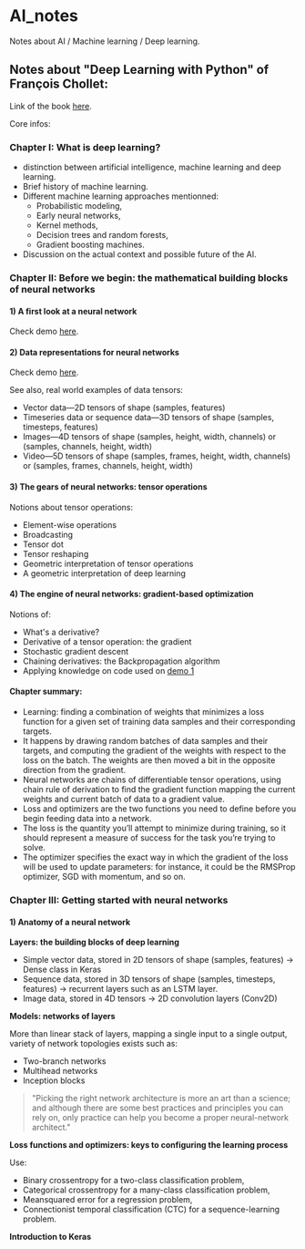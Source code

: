 # AI_notes
Notes about AI / Machine learning / Deep learning.

## Notes about "Deep Learning with Python" of François Chollet:

Link of the book [here](https://docs.google.com/viewer?a=v&pid=sites&srcid=dW10LmVkdS5wa3xzbmxwfGd4Ojc1ODc1ODY2OTZiOTUzOGQ).  

Core infos:

### Chapter I: What is deep learning?

* distinction between artificial intelligence, machine learning and deep learning.
* Brief history of machine learning.
* Different machine learning approaches mentionned:
    * Probabilistic modeling,
    * Early neural networks,
    * Kernel methods,
    * Decision trees and random forests,
    * Gradient boosting machines.
* Discussion on the actual context and possible future of the AI.

### Chapter II: Before we begin: the mathematical building blocks of neural networks

#### 1) A first look at a neural network

Check demo [here](demo_1.py).

#### 2) Data representations for neural networks

Check demo [here](demo_2.py).  

See also, real world examples of data tensors: 
* Vector data—2D tensors of shape (samples, features)
* Timeseries data or sequence data—3D tensors of shape (samples, timesteps, features)
* Images—4D tensors of shape (samples, height, width, channels) or (samples, channels, height, width)
* Video—5D tensors of shape (samples, frames, height, width, channels) or (samples, frames, channels, height, width)

#### 3) The gears of neural networks: tensor operations

Notions about tensor operations:
* Element-wise operations
* Broadcasting
* Tensor dot
* Tensor reshaping
* Geometric interpretation of tensor operations
* A geometric interpretation of deep learning

#### 4) The engine of neural networks: gradient-based optimization

Notions of:
* What's a derivative?
* Derivative of a tensor operation: the gradient
* Stochastic gradient descent
* Chaining derivatives: the Backpropagation algorithm
* Applying knowledge on code used on [demo 1](demo_1.py)

#### Chapter summary:

* Learning: finding a combination of weights that minimizes a loss function for a given set of training data samples and their corresponding targets.
* It happens by drawing random batches of data samples and their targets, and computing the gradient of the weights with respect to the loss on the batch. The weights are then moved a bit in the opposite direction from the gradient.
* Neural networks are chains of differentiable tensor operations, using chain rule of derivation to find the gradient function mapping the current weights and current batch of data to a gradient value.
* Loss and optimizers are the two functions you need to define before you begin feeding data into a network.
* The loss is the quantity you’ll attempt to minimize during training, so it should represent a measure of success for the task you’re trying to solve.
* The optimizer specifies the exact way in which the gradient of the loss will be used to update parameters: for instance, it could be the RMSProp optimizer, SGD with momentum, and so on.

### Chapter III: Getting started with neural networks

#### 1) Anatomy of a neural network

**Layers: the building blocks of deep learning**  

* Simple vector data, stored in 2D tensors of shape (samples, features) -> Dense class in Keras
* Sequence data, stored in 3D tensors of shape (samples, timesteps, features) -> recurrent layers such as an LSTM layer.
* Image data, stored in 4D tensors -> 2D convolution layers (Conv2D)

**Models: networks of layers**  

More than linear stack of layers, mapping a single input to a single output, variety of network topologies exists such as:
* Two-branch networks
* Multihead networks
* Inception blocks

> "Picking the right network architecture is more an art than a science; and although there are some best practices and principles you can rely on, only practice can help you become a proper neural-network architect."

**Loss functions and optimizers: keys to configuring the learning process**

Use:
* Binary crossentropy for a two-class classification problem,
* Categorical crossentropy for a many-class classification problem,
* Meansquared error for a regression problem,
* Connectionist temporal classification (CTC) for a sequence-learning problem.

**Introduction to Keras**

<!DOCTYPE html>
<html>
<body>
<div>
   <script type="text/javascript" src="https://ssl.gstatic.com/trends_nrtr/3461_RC01/embed_loader.js"></script> 
   <script type="text/javascript"> 
      trends.embed.renderExploreWidget("TIMESERIES", {"comparisonItem":[{"keyword":"Keras","geo":"","time":"2004-01-01 2023-09-08"},{"keyword":"TensorFlow","geo":"","time":"2004-01-01 2023-09-08"},{"keyword":"Caffe","geo":"","time":"2004-01-01 2023-09-08"},{"keyword":"Theano","geo":"","time":"2004-01-01 2023-09-08"},{"keyword":"Torch","geo":"","time":"2004-01-01 2023-09-08"}],"category":1299,"property":""}, {"exploreQuery":"cat=1299&date=all&q=Keras,TensorFlow,Caffe,Theano,Torch&hl=fr","guestPath":"https://trends.google.com:443/trends/embed/"}); 
   </script>
</div>

   

</body>
</html>
   



